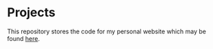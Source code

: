 # Projects

This repository stores the code for my personal website which may be found [here](https://projects.richardcorrero.com/).